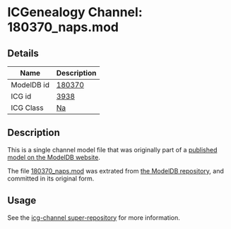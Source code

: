 # ICGenealogy Channel: 180370\_naps.mod

## Details

Name | Description
---- | -----------
ModelDB id | [180370](http://senselab.med.yale.edu/ModelDB/ShowModel.cshtml?model=180370)
ICG id | [3938](http://icg.neurotheory.ox.ac.uk/channels/2/3938)
ICG Class | [Na](http://icg.neurotheory.ox.ac.uk/channels/2)

## Description

This is a single channel model file that was originally part of a [published model on the ModelDB website](http://senselab.med.yale.edu/mModelDB/ShowModel.cshtml?model=180370).

The file [180370\_naps.mod](180370_naps.mod) was extrated from [the ModelDB repository](http://senselab.med.yale.edu/ModelDB/ShowModel.cshtml?model=180370), and committed in its original form.

## Usage

See the [icg-channel super-repository](https://github.com/icgenealogy/icg-channels) for more information.